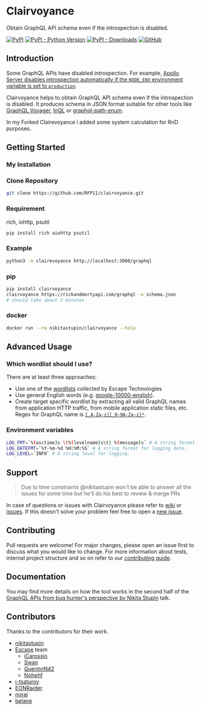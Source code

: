 # Clairvoyance

Obtain GraphQL API schema even if the introspection is disabled.

[![PyPI](https://img.shields.io/pypi/v/clairvoyance)](https://pypi.org/project/clairvoyance/)
[![PyPI - Python Version](https://img.shields.io/pypi/pyversions/clairvoyance)](https://pypi.org/project/clairvoyance/)
[![PyPI - Downloads](https://img.shields.io/pypi/dm/clairvoyance)](https://pypi.org/project/clairvoyance/)
[![GitHub](https://img.shields.io/github/license/nikitastupin/clairvoyance)](https://github.com/nikitastupin/clairvoyance/blob/main/LICENSE)

## Introduction

Some GraphQL APIs have disabled introspection. For example, [Apollo Server disables introspection automatically if the `NODE_ENV` environment variable is set to `production`](https://www.apollographql.com/docs/tutorial/schema/#explore-your-schema).

Clairvoyance helps to obtain GraphQL API schema even if the introspection is disabled. It produces schema in JSON format suitable for other tools like [GraphQL Voyager](https://github.com/APIs-guru/graphql-voyager), [InQL](https://github.com/doyensec/inql) or [graphql-path-enum](https://gitlab.com/dee-see/graphql-path-enum).

In my Forked Clairevoyance i added some system calculation for RnD purposes.

## Getting Started

### My Installation

### Clone Repository

 ```bash
 git clone https://github.com/RFP11/clairvoyance.git
 ```

### Requirement 
rich, iohttp, psutil

```bash
pip install rich aiohttp psutil
 ```

 ### Example
 ```bash
 python3 -m clairevoyance http://localhost:3000/graphql 
 ```


### pip

```bash
pip install clairvoyance
clairvoyance https://rickandmortyapi.com/graphql -o schema.json
# should take about 2 minutes
```

### docker

```bash
docker run --rm nikitastupin/clairvoyance --help
```

## Advanced Usage

### Which wordlist should I use?

There are at least three approaches:

- Use one of the [wordlists](https://github.com/Escape-Technologies/graphql-wordlist) collected by Escape Technologies
- Use general English words (e.g. [google-10000-english](https://github.com/first20hours/google-10000-english)).
- Create target specific wordlist by extracting all valid GraphQL names from application HTTP traffic, from mobile application static files, etc. Regex for GraphQL name is [`[_A-Za-z][_0-9A-Za-z]*`](http://spec.graphql.org/June2018/#sec-Names).

### Environment variables

```bash
LOG_FMT=`%(asctime)s \t%(levelname)s\t| %(message)s` # A string format for logging.
LOG_DATEFMT=`%Y-%m-%d %H:%M:%S` # A string format for logging date.
LOG_LEVEL=`INFO` # A string level for logging.
```

## Support

> Due to time constraints @nikitastupin won't be able to answer all the issues for some time but he'll do his best to review & merge PRs

In case of questions or issues with Clairvoyance please refer to [wiki](https://github.com/nikitastupin/clairvoyance/wiki) or [issues](https://github.com/nikitastupin/clairvoyance/issues). If this doesn't solve your problem feel free to open a [new issue](https://github.com/nikitastupin/clairvoyance/issues/new).

## Contributing

Pull requests are welcome! For major changes, please open an issue first to discuss what you would like to change. For more information about tests, internal project structure and so on refer to our [contributing guide](.github/CONTRIBUTING.md).

## Documentation

You may find more details on how the tool works in the second half of the [GraphQL APIs from bug hunter's perspective by Nikita Stupin](https://youtu.be/nPB8o0cSnvM) talk.

## Contributors

Thanks to the contributors for their work.

- [nikitastupin](https://github.com/nikitastupin)
- [Escape](https://escape.tech) team
  - [iCarossio](https://github.com/iCarossio)
  - [Swan](https://github.com/c3b5aw)
  - [QuentinN42](https://github.com/QuentinN42)
  - [Nohehf](https://github.com/Nohehf)
- [i-tsaturov](https://github.com/i-tsaturov)
- [EONRaider](https://github.com/EONRaider)
- [noraj](https://github.com/noraj)
- [belane](https://github.com/belane)
